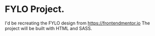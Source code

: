 # FYLO Project.

I'd be recreating the FYLO design from https://frontendmentor.io 
The project will be built with HTML and SASS.